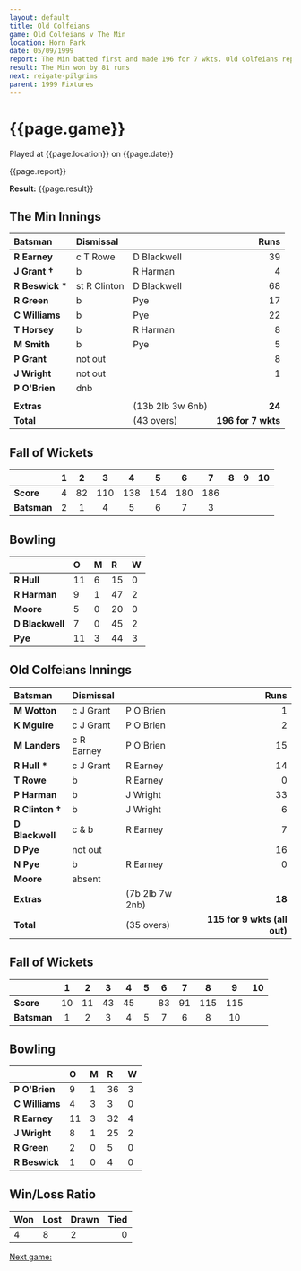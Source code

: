 ```yaml
---
layout: default
title: Old Colfeians
game: Old Colfeians v The Min
location: Horn Park
date: 05/09/1999
report: The Min batted first and made 196 for 7 wkts. Old Colfeians replied with 115 all out
result: The Min won by 81 runs
next: reigate-pilgrims
parent: 1999 Fixtures
---
```


# {{page.game}}

Played at {{page.location}} on {{page.date}}

{{page.report}}

**Result:** {{page.result}}


## The Min Innings

| Batsman | Dismissal |  | Runs |
|:---|:---|---|---:|
| **R Earney** | c T Rowe | D Blackwell | 39 |
| **J Grant &#8224;** | b | R Harman | 4 |
| **R Beswick &#42;** | st R Clinton | D Blackwell | 68 |
| **R Green** | b | Pye | 17 |
| **C Williams** | b | Pye | 22 |
| **T Horsey** | b | R Harman | 8 |
| **M Smith** | b | Pye | 5 |
| **P Grant** | not out |  | 8 |
| **J Wright** | not out |  | 1 |
| **P O'Brien** | dnb |  |  |
|  |  |  |  |
| **Extras** | | (13b 2lb 3w 6nb) | **24** |
| **Total** | | (43 overs) | **196 for 7 wkts** |

## Fall of Wickets

| | 1 | 2 | 3 | 4 | 5 | 6 | 7 | 8 | 9 | 10 |
|---|:---:|:---:|:---:|:---:|:---:|:---:|:---:|:---:|:---:|:---:|
| **Score** | 4 | 82 | 110 | 138 | 154 | 180 | 186 |  |  |  |
| **Batsman** | 2 | 1 | 4 | 5 | 6 | 7 | 3 |  |  |  |

## Bowling

| | O | M | R | W |
|---|:---|:---|:---|:---|
| **R Hull** | 11 | 6 | 15 | 0 |
| **R Harman** | 9 | 1 | 47 | 2 |
| **Moore** | 5 | 0 | 20 | 0 |
| **D Blackwell** | 7 | 0 | 45 | 2 |
| **Pye** | 11 | 3 | 44 | 3 |

## Old Colfeians Innings

| Batsman | Dismissal |  | Runs |
|:---|:---|---|---:|
| **M Wotton** | c J Grant | P O'Brien | 1 |
| **K Mguire** | c J Grant | P O'Brien | 2 |
| **M Landers** | c R Earney | P O'Brien | 15 |
| **R Hull &#42;** | c J Grant | R Earney | 14 |
| **T Rowe** | b | R Earney | 0 |
| **P Harman** | b | J Wright | 33 |
| **R Clinton &#8224;** | b | J Wright | 6 |
| **D Blackwell** | c & b | R Earney | 7 |
| **D Pye** | not out |  | 16 |
| **N Pye** | b | R Earney | 0 |
| **Moore** | absent |  |  |
| **Extras** | | (7b 2lb 7w 2nb) | **18** |
| **Total** | | (35 overs) | **115 for 9 wkts (all out)** |

## Fall of Wickets

| | 1 | 2 | 3 | 4 | 5 | 6 | 7 | 8 | 9 | 10 |
|---|:---:|:---:|:---:|:---:|:---:|:---:|:---:|:---:|:---:|:---:|
| **Score** | 10 | 11 | 43 | 45 |  | 83 | 91 | 115 | 115 |  |
| **Batsman** | 1 | 2 | 3 | 4 | 5 | 7 | 6 | 8 | 10 |  |

## Bowling

| | O | M | R | W |
|---|:---|:---|:---|:---|
| **P O'Brien** | 9 | 1 | 36 | 3 |
| **C Williams** | 4 | 3 | 3 | 0 |
| **R Earney** | 11 | 3 | 32 | 4 |
| **J Wright** | 8 | 1 | 25 | 2 |
| **R Green** | 2 | 0 | 5 | 0 |
| **R Beswick** | 1 | 0 | 4 | 0 |

## Win/Loss Ratio

| Won | Lost | Drawn | Tied |
|:---|:---|:---|---:|
| 4 | 8 | 2 | 0 |

[Next game:]({{page.next}})